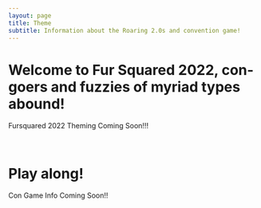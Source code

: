 ```yaml
---
layout: page
title: Theme
subtitle: Information about the Roaring 2.0s and convention game!
---
```


# Welcome to Fur Squared 2022, con-goers and fuzzies of myriad types abound\!

Fursquared 2022 Theming Coming Soon\!\!\!

&nbsp;

# Play along\!

Con Game Info Coming Soon\!\!
